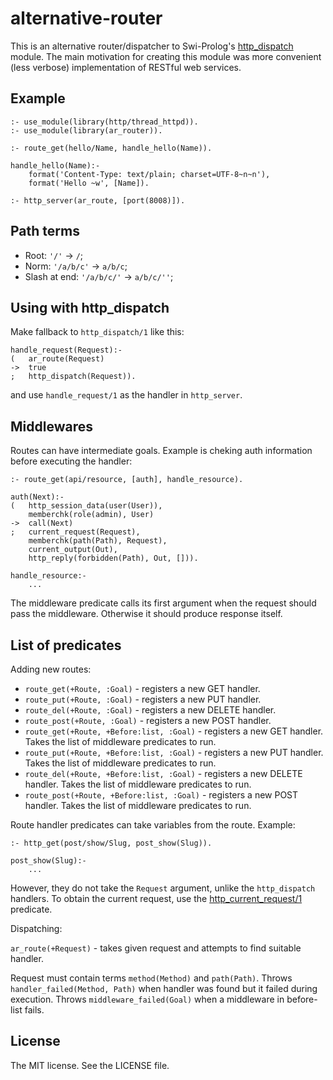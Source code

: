 # alternative-router

This is an alternative router/dispatcher to Swi-Prolog's
[http_dispatch](http://www.swi-prolog.org/pldoc/man?section=httpdispatch) module. The
main motivation for creating this module was more convenient (less verbose) implementation
of RESTful web services.

## Example

    :- use_module(library(http/thread_httpd)).
    :- use_module(library(ar_router)).

    :- route_get(hello/Name, handle_hello(Name)).

    handle_hello(Name):-
        format('Content-Type: text/plain; charset=UTF-8~n~n'),
        format('Hello ~w', [Name]).

    :- http_server(ar_route, [port(8008)]).
    
## Path terms

 * Root: `'/'` -> `/`;
 * Norm: `'/a/b/c'` -> `a/b/c`;
 * Slash at end: `'/a/b/c/'` -> `a/b/c/''`;

## Using with http_dispatch

Make fallback to `http_dispatch/1` like this:

    handle_request(Request):-
    (   ar_route(Request)
    ->  true
    ;   http_dispatch(Request)).
    
and use `handle_request/1` as the handler in `http_server`.

## Middlewares

Routes can have intermediate goals. Example is cheking auth information
before executing the handler:

    :- route_get(api/resource, [auth], handle_resource).

    auth(Next):-
    (   http_session_data(user(User)),
        memberchk(role(admin), User)
    ->  call(Next)
    ;   current_request(Request),
        memberchk(path(Path), Request),
        current_output(Out),
        http_reply(forbidden(Path), Out, [])).
    
    handle_resource:-
        ...

The middleware predicate calls its first argument when the request should pass the middleware.
Otherwise it should produce response itself.

## List of predicates

Adding new routes:

 * `route_get(+Route, :Goal)` - registers a new GET handler.
 * `route_put(+Route, :Goal)` - registers a new PUT handler.
 * `route_del(+Route, :Goal)` - registers a new DELETE handler.
 * `route_post(+Route, :Goal)` - registers a new POST handler.
 * `route_get(+Route, +Before:list, :Goal)` - registers a new GET handler. Takes the list of middleware predicates to run.
 * `route_put(+Route, +Before:list, :Goal)` - registers a new PUT handler. Takes the list of middleware predicates to run.
 * `route_del(+Route, +Before:list, :Goal)` - registers a new DELETE handler. Takes the list of middleware predicates to run.
 * `route_post(+Route, +Before:list, :Goal)` - registers a new POST handler. Takes the list of middleware predicates to run.

Route handler predicates can take variables from the route. Example:

    :- http_get(post/show/Slug, post_show(Slug)).
    
    post_show(Slug):-
        ...

However, they do not take the `Request` argument, unlike the `http_dispatch` handlers. To obtain the
current request, use the [http_current_request/1](http://www.swi-prolog.org/pldoc/doc_for?object=http_current_request/1)
predicate.

Dispatching:

`ar_route(+Request)` - takes given request and attempts to find suitable handler.

Request must contain terms `method(Method)` and `path(Path)`. Throws `handler_failed(Method, Path)` when
handler was found but it failed during execution. Throws `middleware_failed(Goal)` when
a middleware in before-list fails.

## License

The MIT license. See the LICENSE file.